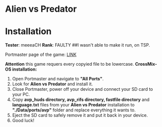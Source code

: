 # Alien vs Predator

# Installation
**Tester**: meeeaCH
**Rank**: FAULTY
##I wasn't able to make it run, on TSP.

Portmaster page of the game: [LINK](https://portmaster.games/detail.html?name=avp)

**Attention** this game requers every copyied file to be lowercase.
**CrossMix-OS installation:**
1. Open Portmaster and navigate to **"All Ports"**.
2. Look for **Alien vs Predator** and install it.
3. Close Portmaster, power off your device and connect your SD card to your PC.
4. Copy **avp_huds directory, avp_rifs directory, fastfile directory** and **language.txt** files from your **Alien vs Predator** installation to **"./Data/ports/avp"** folder and replace everything it wants to.
5. Eject the SD card to safely remove it and put it back in your device.
6. Good luck!